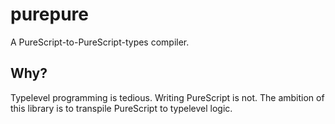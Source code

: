 # purepure

A PureScript-to-PureScript-types compiler.

## Why?

Typelevel programming is tedious. Writing PureScript is not. The ambition of this library is to transpile PureScript to typelevel logic.
